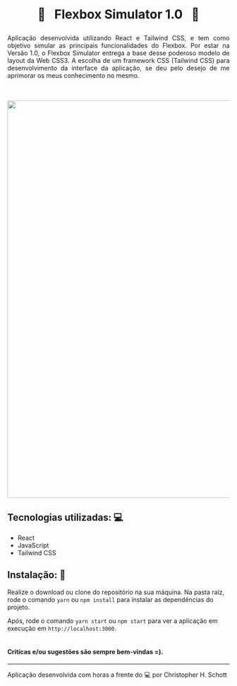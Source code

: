 # <p align="center">:straight_ruler: &nbsp; Flexbox Simulator 1.0 &nbsp; :triangular_ruler:</p>

<p align="justify">
Aplicação desenvolvida utilizando React e Tailwind CSS, e tem como objetivo simular as principais funcionalidades do Flexbox. Por estar na
Versão 1.0, o Flexbox Simulator entrega a base desse poderoso modelo de layout da Web CSS3. A escolha de um framework CSS (Tailwind CSS) para
desenvolvimento da interface da aplicação, se deu pelo desejo de me aprimorar os meus conhecimento no mesmo.
</p> <br /> <br />

<div align="center">
  <img src="https://github.com/ChristopherHauschild/flexbox-app-react/blob/master/fxapp.gif?raw=true" width="900px" />
</div>

## Tecnologias utilizadas: :computer:

<ul>
  <li>React</li>
  <li>JavaScript</li>
  <li>Tailwind CSS</li>
</ul>

## Instalação: :rocket:

Realize o download ou clone do repositório na sua máquina. Na pasta raíz, rode o comando `yarn` ou `npm install` para instalar as dependências do projeto.

Após, rode o comando `yarn start` ou `npm start` para ver a aplicação em execução em `http://localhost:3000`. <br /> <br />

#### Critícas e/ou sugestões são sempre bem-vindas =).

<hr>

Aplicação desenvolvida com horas a frente do :computer: por Christopher H. Schott
